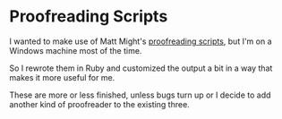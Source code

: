 Proofreading Scripts
====================

I wanted to make use of Matt Might's [proofreading scripts](http://matt.might.net/articles/shell-scripts-for-passive-voice-weasel-words-duplicates/), but I'm on a Windows machine most of the time.

So I rewrote them in Ruby and customized the output a bit in a way that
makes it more useful for me. 

These are more or less finished, unless bugs turn up or I decide to add
another kind of proofreader to the existing three.
